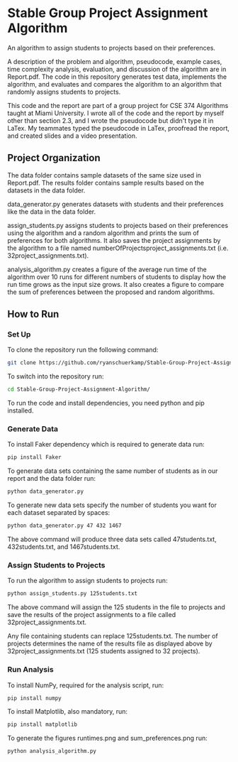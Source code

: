# Stable Group Project Assignment Algorithm

An algorithm to assign students to projects based on their preferences.

A description of the problem and algorithm, pseudocode, example cases, time complexity analysis, evaluation, and discussion of the algorithm are in Report.pdf. The code in this repository generates test data, implements the algorithm, and evaluates and compares the algorithm to an algorithm that randomly assigns students to projects.

This code and the report are part of a group project for CSE 374 Algorithms taught at Miami University. I wrote all of the code and the report by myself other than section 2.3, and I wrote the pseudocode but didn't type it in LaTex. My teammates typed the pseudocode in LaTex, proofread the report, and created slides and a video presentation.

## Project Organization
The data folder contains sample datasets of the same size used in Report.pdf. The results folder contains sample results based on the datasets in the data folder.

data_generator.py generates datasets with students and their preferences like the data in the data folder.

assign_students.py assigns students to projects based on their preferences using the algorithm and a random algorithm and prints the sum of preferences for both algorithms. It also saves the project assignments by the algorithm to a file named numberOfProjectsproject_assignments.txt (i.e. 32project_assignments.txt).

analysis_algorithm.py creates a figure of the average run time of the algorithm over 10 runs for different numbers of students to display how the run time grows as the input size grows. It also creates a figure to compare the sum of preferences between the proposed and random algorithms.

## How to Run

### Set Up
To clone the repository run the following command:
```bash
git clone https://github.com/ryanschuerkamp/Stable-Group-Project-Assignment-Algorithm.git
```

To switch into the repository run:
```bash
cd Stable-Group-Project-Assignment-Algorithm/
```
To run the code and install dependencies, you need python and pip installed. 

### Generate Data
To install Faker dependency which is required to generate data run:
```bash
pip install Faker
```
To generate data sets containing the same number of students as in our report and the data folder run:
```bash
python data_generator.py
```
To generate new data sets specify the number of students you want for each dataset separated by spaces:
```bash
python data_generator.py 47 432 1467
```
The above command will produce three data sets called 47students.txt, 432students.txt, and 1467students.txt.

### Assign Students to Projects
To run the algorithm to assign students to projects run:
```bash
python assign_students.py 125students.txt
```
The above command will assign the 125 students in the file to projects and save the results of the project assignments to a file called 32project_assignments.txt.

Any file containing students can replace 125students.txt. The number of projects determines the name of the results file as displayed above by 32project_assignments.txt (125 students assigned to 32 projects).

### Run Analysis
To install NumPy, required for the analysis script, run:
```bash
pip install numpy
```
To install Matplotlib, also mandatory, run:
```bash
pip install matplotlib
```
To generate the figures runtimes.png and sum_preferences.png run:
```bash
python analysis_algorithm.py
```
